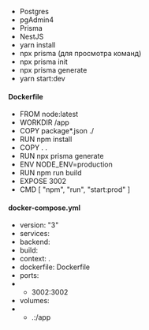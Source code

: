 - Postgres
- pgAdmin4
- Prisma
- NestJS
- yarn install
- npx prisma (для просмотра команд)
- npx prisma init
- npx prisma generate
- yarn start:dev 

#### Dockerfile
- FROM node:latest
- WORKDIR /app
- COPY package*.json ./
- RUN npm install
- COPY . .
- RUN npx prisma generate
- ENV NODE_ENV=production
- RUN npm run build
- EXPOSE 3002
- CMD [ "npm", "run", "start:prod" ]

#### docker-compose.yml
- version: "3"
- services:
- backend:
- build:
- context: .
- dockerfile: Dockerfile
- ports:
- - 3002:3002
- volumes:
- - .:/app
